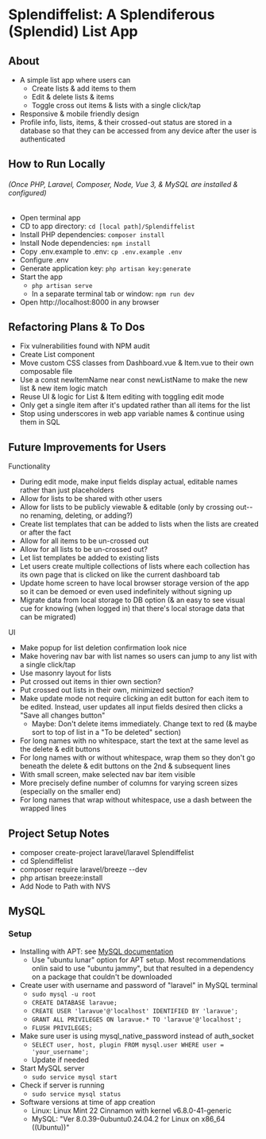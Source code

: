 # Splendiffelist: A Splendiferous (Splendid) List App

## About
- A simple list app where users can
    - Create lists & add items to them
    - Edit & delete lists & items
    - Toggle cross out items & lists with a single click/tap
- Responsive & mobile friendly design
- Profile info, lists, items, & their crossed-out status are stored in a database so that they can be accessed from any device after the user is authenticated

## How to Run Locally
###### (Once PHP, Laravel, Composer, Node, Vue 3, & MySQL are installed & configured)
- Open terminal app
- CD to app directory: `cd [local path]/Splendiffelist`
- Install PHP dependencies: `composer install`
- Install Node dependencies: `npm install`
- Copy .env.example to .env: `cp .env.example .env`
- Configure .env
- Generate application key: `php artisan key:generate`
- Start the app
    - `php artisan serve`
    - In a separate terminal tab or window: `npm run dev`
- Open http://localhost:8000 in any browser

## Refactoring Plans & To Dos
- Fix vulnerabilities found with NPM audit
- Create List component
- Move custom CSS classes from Dashboard.vue & Item.vue to their own composable file
- Use a const newItemName near const newListName to make the new list & new item logic match
- Reuse UI & logic for List & Item editing with toggling edit mode
- Only get a single item after it's updated rather than all items for the list
- Stop using underscores in web app variable names & continue using them in SQL

## Future Improvements for Users
Functionality
- During edit mode, make input fields display actual, editable names rather than just placeholders
- Allow for lists to be shared with other users
- Allow for lists to be publicly viewable & editable (only by crossing out--no renaming, deleting, or adding?)
- Create list templates that can be added to lists when the lists are created or after the fact
- Allow for all items to be un-crossed out
- Allow for all lists to be un-crossed out?
- Let list templates be added to existing lists
- Let users create multiple collections of lists where each collection has its own page that is clicked on like the current dashboard tab
- Update home screen to have local browser storage version of the app so it can be demoed or even used indefinitely without signing up
- Migrate data from local storage to DB option (& an easy to see visual cue for knowing (when logged in) that there's local storage data that can be migrated)

UI
- Make popup for list deletion confirmation look nice
- Make hovering nav bar with list names so users can jump to any list with a single click/tap
- Use masonry layout for lists
- Put crossed out items in thier own section?
- Put crossed out lists in their own, minimized section?
- Make update mode not require clicking an edit button for each item to be edited. Instead, user updates all input fields desired then clicks a "Save all changes button"
    - Maybe: Don't delete items immediately. Change text to red (& maybe sort to top of list in a "To be deleted" section)
- For long names with no whitespace, start the text at the same level as the delete & edit buttons
- For long names with or without whitespace, wrap them so they don't go beneath the delete & edit buttons on the 2nd & subsequent lines
- With small screen, make selected nav bar item visible
- More precisely define number of columns for varying screen sizes (especially on the smaller end)
- For long names that wrap without whitespace, use a dash between the wrapped lines

## Project Setup Notes
- composer create-project laravel/laravel Splendiffelist
- cd Splendiffelist
- composer require laravel/breeze --dev
- php artisan breeze:install
- Add Node to Path with NVS

## MySQL
### Setup
- Installing with APT: see [MySQL documentation](https://dev.mysql.com/doc/mysql-apt-repo-quick-guide/en/)
    - Use "ubuntu lunar" option for APT setup. Most recommendations onlin said to use "ubuntu jammy", but that resulted in a dependency on a package that couldn't be downloaded
- Create user with username and password of "laravel" in MySQL terminal
    - `sudo mysql -u root`
    - `CREATE DATABASE laravue;`
    - `CREATE USER 'laravue'@'localhost' IDENTIFIED BY 'laravue';`
    - `GRANT ALL PRIVILEGES ON laravue.* TO 'laravue'@'localhost';`
    - `FLUSH PRIVILEGES;`
- Make sure user is using mysql_native_password instead of auth_socket
    - `SELECT user, host, plugin FROM mysql.user WHERE user = 'your_username';`
    - Update if needed
- Start MySQL server
    - `sudo service mysql start`
- Check if server is running
    - `sudo service mysql status`
- Software versions at time of app creation
    - Linux: Linux Mint 22 Cinnamon with kernel v6.8.0-41-generic
    - MySQL: "Ver 8.0.39-0ubuntu0.24.04.2 for Linux on x86_64 ((Ubuntu))"
